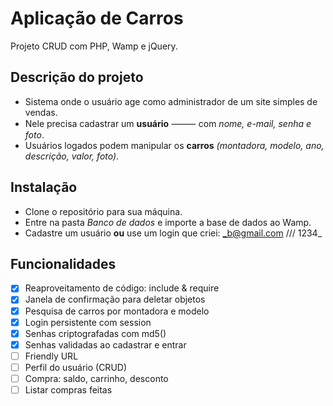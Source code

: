 # Aplicação de Carros
Projeto CRUD com PHP, Wamp e jQuery.

## Descrição do projeto
- Sistema onde o usuário age como administrador de um site simples de vendas.
- Nele precisa cadastrar um **usuário** ⸻ com _nome, e-mail, senha e foto_.
- Usuários logados podem manipular os **carros** _(montadora, modelo, ano, descrição, valor, foto)_.

## Instalação
- Clone o repositório para sua máquina.
- Entre na pasta _Banco de dados_ e importe a base de dados ao Wamp.
- Cadastre um usuário **ou** use um login que criei: _b@gmail.com /// 1234_

## Funcionalidades
- [x] Reaproveitamento de código: include & require
- [x] Janela de confirmação para deletar objetos
- [x] Pesquisa de carros por montadora e modelo
- [x] Login persistente com session
- [x] Senhas criptografadas com md5()
- [x] Senhas validadas ao cadastrar e entrar
- [ ] Friendly URL
- [ ] Perfil do usuário (CRUD)
- [ ] Compra: saldo, carrinho, desconto
- [ ] Listar compras feitas
